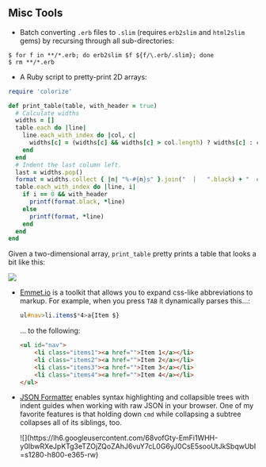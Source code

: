 ## Misc Tools ##

* Batch converting `.erb` files to `.slim` (requires `erb2slim` and `html2slim` gems) by recursing through all sub-directories:

```shell
$ for f in **/*.erb; do erb2slim $f ${f/\.erb/.slim}; done
$ rm **/*.erb
```

* A Ruby script to pretty-print 2D arrays:

```ruby
require 'colorize'

def print_table(table, with_header = true)
  # Calculate widths
  widths = []
  table.each do |line|
    line.each_with_index do |col, c|
      widths[c] = (widths[c] && widths[c] > col.length) ? widths[c] : col.length
    end
  end
  # Indent the last column left.
  last = widths.pop()
  format = widths.collect { |n| "%-#{n}s" }.join("  |   ".black) + "  #{'|'.black}  %-#{last}s\n"
  table.each_with_index do |line, i|
    if i == 0 && with_header
      printf(format.black, *line)
    else
      printf(format, *line)
    end
  end
end
```

Given a two-dimensional array, `print_table` pretty prints a table that looks a bit like this:

![](https://cloud.githubusercontent.com/assets/6979755/9891532/af277164-5bbb-11e5-8456-89fc69e2fdb7.png)

* [Emmet.io](http://docs.emmet.io/) is a toolkit that allows you to expand css-like abbreviations to markup. For example, when you press `TAB` it dynamically parses this...:

    ```sass
    ul#nav>li.items$*4>a{Item $}
    ```

    ... to the following:

    ```html
    <ul id="nav">
        <li class="items1"><a href="">Item 1</a></li>
        <li class="items2"><a href="">Item 2</a></li>
        <li class="items3"><a href="">Item 3</a></li>
        <li class="items4"><a href="">Item 4</a></li>
    </ul>
    ```

* [JSON Formatter](https://chrome.google.com/webstore/detail/json-formatter/bcjindcccaagfpapjjmafapmmgkkhgoa?hl=en) enables syntax highlighting and collapsible trees with indent guides when working with raw JSON in your browser. One of my favorite features is that holding down `cmd` while collapsing a subtree collapses all of its siblings, too.

  <div class='space'></div>
  ![](https://lh6.googleusercontent.com/68vofGty-EmFi1WHH-y0IbwRXeJpKTg3eTZOjZQoZAhJ6vuY7cL0G6yJ0CsE5sooUtJkSbqwUbI=s1280-h800-e365-rw)
